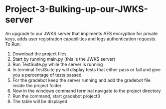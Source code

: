 # Project-3-Bulking-up-our-JWKS-server
An upgrade to our JWKS server that implments AES encryption for private keys, adds user registration capabilities and logs authentication requests.
To Run:
1. Download the project files
2. Start by running main.py (this is the JWKS server)
3. Run TestSuite.py while the server is running
4. In terminal TestSuite.py will display tests that either pass or fail and give you a percentage of tests passed
5. For the gradebot keep the server running and add the gradebot file inside the project folder
6. Now in the windows command terminal navigate to the project directory
7. Run the command, start gradebot project3
8. The table will be displayed
